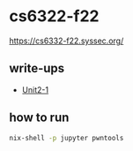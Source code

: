 # cs6322-f22

<https://cs6332-f22.syssec.org/>

## write-ups

- [Unit2-1](unit2-1/write-up.ipynb)

## how to run

```bash
nix-shell -p jupyter pwntools
```
